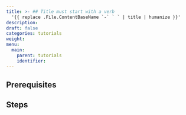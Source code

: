 ```yaml
---
title: >- ## Title must start with a verb
  '{{ replace .File.ContentBaseName `-` ` ` | title | humanize }}'
description:
draft: false
categories: tutorials
weight:
menu:
  main:
    parent: tutorials
    identifier:
---
```


<!---
Start with a problem statement. Make it concrete.

Ten explain how this procedure fixes the problem -->

## Prerequisites

<!---
explain the necessary ability and software setup.
Use a list.
-->

## Steps

<!----
Leave no step out. Imply nothing. The tutorial should be completely reproducible by anyone who can meet the prerequisites.

Use subheadings as needed.

For each section, finish by stating what success looks like -->

<!---
## Next steps


Optional links for further reading and subsequent tasks
 -->

